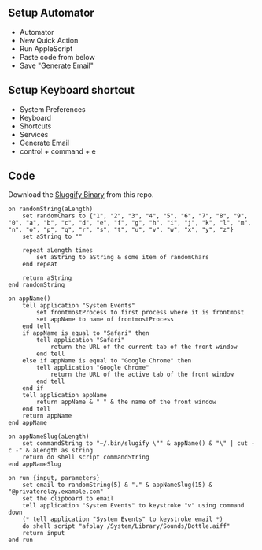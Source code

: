 ## Setup Automator

* Automator
* New Quick Action
* Run AppleScript
* Paste code from below
* Save "Generate Email"

## Setup Keyboard shortcut

* System Preferences
* Keyboard
* Shortcuts
* Services
* Generate Email
* control + command + e

## Code

Download the [Sluggify Binary](./bin/slugify) from this repo.

```applescript
on randomString(aLength)
	set randomChars to {"1", "2", "3", "4", "5", "6", "7", "8", "9", "0", "a", "b", "c", "d", "e", "f", "g", "h", "i", "j", "k", "l", "m", "n", "o", "p", "q", "r", "s", "t", "u", "v", "w", "x", "y", "z"}
	set aString to ""
	
	repeat aLength times
		set aString to aString & some item of randomChars
	end repeat
	
	return aString
end randomString

on appName()
	tell application "System Events"
		set frontmostProcess to first process where it is frontmost
		set appName to name of frontmostProcess
	end tell
	if appName is equal to "Safari" then
		tell application "Safari"
			return the URL of the current tab of the front window
		end tell
	else if appName is equal to "Google Chrome" then
		tell application "Google Chrome"
			return the URL of the active tab of the front window
		end tell
	end if
	tell application appName
		return appName & " " & the name of the front window
	end tell
	return appName
end appName

on appNameSlug(aLength)
	set commandString to "~/.bin/slugify \"" & appName() & "\" | cut -c -" & aLength as string
	return do shell script commandString
end appNameSlug

on run {input, parameters}
	set email to randomString(5) & "." & appNameSlug(15) & "@privaterelay.example.com"
	set the clipboard to email
	tell application "System Events" to keystroke "v" using command down
	(* tell application "System Events" to keystroke email *)
	do shell script "afplay /System/Library/Sounds/Bottle.aiff"
	return input
end run
```
